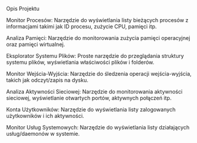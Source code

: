 Opis Projektu

Monitor Procesów: Narzędzie do wyświetlania listy bieżących procesów z informacjami takimi jak ID procesu, zużycie CPU, pamięci itp.

Analiza Pamięci: Narzędzie do monitorowania zużycia pamięci operacyjnej oraz pamięci wirtualnej.

Eksplorator Systemu Plików: Proste narzędzie do przeglądania struktury systemu plików, wyświetlania właściwości plików i folderów.

Monitor Wejścia-Wyjścia: Narzędzie do śledzenia operacji wejścia-wyjścia, takich jak odczyt/zapis na dysku.

Analiza Aktywności Sieciowej: Narzędzie do monitorowania aktywności sieciowej, wyświetlanie otwartych portów, aktywnych połączeń itp.

Konta Użytkowników: Narzędzie do wyświetlania listy zalogowanych użytkowników i ich aktywności.

Monitor Usług Systemowych: Narzędzie do wyświetlania listy działających usług/daemonów w systemie.
